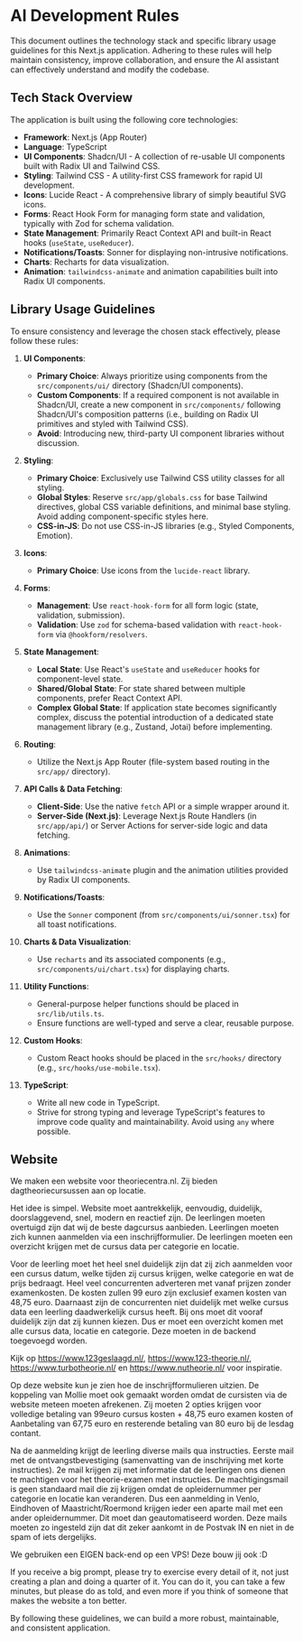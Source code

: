 # AI Development Rules

This document outlines the technology stack and specific library usage guidelines for this Next.js application. Adhering to these rules will help maintain consistency, improve collaboration, and ensure the AI assistant can effectively understand and modify the codebase.

## Tech Stack Overview

The application is built using the following core technologies:

*   **Framework**: Next.js (App Router)
*   **Language**: TypeScript
*   **UI Components**: Shadcn/UI - A collection of re-usable UI components built with Radix UI and Tailwind CSS.
*   **Styling**: Tailwind CSS - A utility-first CSS framework for rapid UI development.
*   **Icons**: Lucide React - A comprehensive library of simply beautiful SVG icons.
*   **Forms**: React Hook Form for managing form state and validation, typically with Zod for schema validation.
*   **State Management**: Primarily React Context API and built-in React hooks (`useState`, `useReducer`).
*   **Notifications/Toasts**: Sonner for displaying non-intrusive notifications.
*   **Charts**: Recharts for data visualization.
*   **Animation**: `tailwindcss-animate` and animation capabilities built into Radix UI components.

## Library Usage Guidelines

To ensure consistency and leverage the chosen stack effectively, please follow these rules:

1.  **UI Components**:
    *   **Primary Choice**: Always prioritize using components from the `src/components/ui/` directory (Shadcn/UI components).
    *   **Custom Components**: If a required component is not available in Shadcn/UI, create a new component in `src/components/` following Shadcn/UI's composition patterns (i.e., building on Radix UI primitives and styled with Tailwind CSS).
    *   **Avoid**: Introducing new, third-party UI component libraries without discussion.

2.  **Styling**:
    *   **Primary Choice**: Exclusively use Tailwind CSS utility classes for all styling.
    *   **Global Styles**: Reserve `src/app/globals.css` for base Tailwind directives, global CSS variable definitions, and minimal base styling. Avoid adding component-specific styles here.
    *   **CSS-in-JS**: Do not use CSS-in-JS libraries (e.g., Styled Components, Emotion).

3.  **Icons**:
    *   **Primary Choice**: Use icons from the `lucide-react` library.

4.  **Forms**:
    *   **Management**: Use `react-hook-form` for all form logic (state, validation, submission).
    *   **Validation**: Use `zod` for schema-based validation with `react-hook-form` via `@hookform/resolvers`.

5.  **State Management**:
    *   **Local State**: Use React's `useState` and `useReducer` hooks for component-level state.
    *   **Shared/Global State**: For state shared between multiple components, prefer React Context API.
    *   **Complex Global State**: If application state becomes significantly complex, discuss the potential introduction of a dedicated state management library (e.g., Zustand, Jotai) before implementing.

6.  **Routing**:
    *   Utilize the Next.js App Router (file-system based routing in the `src/app/` directory).

7.  **API Calls & Data Fetching**:
    *   **Client-Side**: Use the native `fetch` API or a simple wrapper around it.
    *   **Server-Side (Next.js)**: Leverage Next.js Route Handlers (in `src/app/api/`) or Server Actions for server-side logic and data fetching.

8.  **Animations**:
    *   Use `tailwindcss-animate` plugin and the animation utilities provided by Radix UI components.

9.  **Notifications/Toasts**:
    *   Use the `Sonner` component (from `src/components/ui/sonner.tsx`) for all toast notifications.

10. **Charts & Data Visualization**:
    *   Use `recharts` and its associated components (e.g., `src/components/ui/chart.tsx`) for displaying charts.

11. **Utility Functions**:
    *   General-purpose helper functions should be placed in `src/lib/utils.ts`.
    *   Ensure functions are well-typed and serve a clear, reusable purpose.

12. **Custom Hooks**:
    *   Custom React hooks should be placed in the `src/hooks/` directory (e.g., `src/hooks/use-mobile.tsx`).

13. **TypeScript**:
    *   Write all new code in TypeScript.
    *   Strive for strong typing and leverage TypeScript's features to improve code quality and maintainability. Avoid using `any` where possible.    

## Website

We maken een website voor theoriecentra.nl. Zij bieden dagtheoriecursussen aan op locatie.

Het idee is simpel. Website moet aantrekkelijk, eenvoudig, duidelijk, doorslaggevend, snel, modern en reactief zijn. De leerlingen moeten overtuigd zijn dat wij de beste dagcursus aanbieden. Leerlingen moeten zich kunnen aanmelden via een inschrijfformulier. De leerlingen moeten een overzicht krijgen met de cursus data per categorie en locatie.

Voor de leerling moet het heel snel duidelijk zijn dat zij zich aanmelden voor een cursus datum, welke tijden zij cursus krijgen, welke categorie en wat de prijs bedraagt. Heel veel concurrenten adverteren met vanaf prijzen zonder examenkosten. De kosten zullen 99 euro zijn exclusief examen kosten van 48,75 euro. Daarnaast zijn de concurrenten niet duidelijk met welke cursus data een leerling daadwerkelijk cursus heeft. Bij ons moet dit vooraf duidelijk zijn dat zij kunnen kiezen. Dus er moet een overzicht komen met alle cursus data, locatie en categorie. Deze moeten in de backend toegevoegd worden.

Kijk op https://www.123geslaagd.nl/, https://www.123-theorie.nl/, https://www.turbotheorie.nl/ en https://www.nutheorie.nl/ voor inspiratie.

Op deze website kun je zien hoe de inschrijfformulieren uitzien. De koppeling van Mollie moet ook gemaakt worden omdat de cursisten via de website meteen moeten afrekenen. Zij moeten 2 opties krijgen voor volledige betaling van 99euro cursus kosten + 48,75 euro examen kosten of Aanbetaling van 67,75 euro en resterende betaling van 80 euro bij de lesdag contant.

Na de aanmelding krijgt de leerling diverse mails qua instructies. Eerste mail met de ontvangstbevestiging (samenvatting van de inschrijving met korte instructies). 2e mail krijgen zij met informatie dat de leerlingen ons dienen te machtigen voor het theorie-examen met instructies. De machtigingsmail is geen standaard mail die zij krijgen omdat de opleidernummer per categorie en locatie kan veranderen. Dus een aanmelding in Venlo, Eindhoven of Maastricht/Roermond krijgen ieder een aparte mail met een ander opleidernummer. Dit moet dan geautomatiseerd worden. Deze mails moeten zo ingesteld zijn dat dit zeker aankomt in de Postvak IN en niet in de spam of iets dergelijks.

We gebruiken een EIGEN back-end op een VPS! Deze bouw jij ook :D

If you receive a big prompt, please try to exercise every detail of it, not just creating a plan and doing a quarter of it. You can do it, you can take a few minutes, but please do as told, and even more if you think of someone that makes the website a ton better.

By following these guidelines, we can build a more robust, maintainable, and consistent application.

